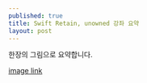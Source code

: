 ```yaml
---
published: true
title: Swift Retain, unowned 강좌 요약
layout: post
---
```

한장의 그림으로 요약합니다.

[image link](http://i.imgur.com/OtGJRHi.png)